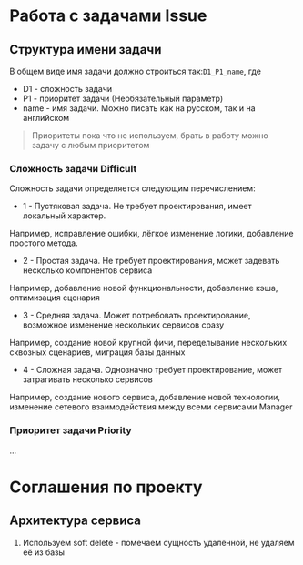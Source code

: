 ﻿# Работа с задачами Issue

## Структура имени задачи
В общем виде имя задачи должно строиться так:`D1_P1_name`, где
* D1 - сложность задачи
* P1 - приоритет задачи (Необязательный параметр)
* name - имя задачи. Можно писать как на русском, так и на английском

> Приоритеты пока что не используем, брать в работу можно задачу с любым приоритетом

### Сложность задачи Difficult
Сложность задачи определяется следующим перечислением:
* 1 - Пустяковая задача. Не требует проектирования, имеет локальный характер.

Например, исправление ошибки, лёгкое изменение логики, добавление простого метода.

* 2 - Простая задача. Не требует проектирования, может задевать несколько компонентов сервиса

Например, добавление новой функциональности, добавление кэша, оптимизация сценария

* 3 - Средняя задача. Может потребовать проектирование, возможное изменение нескольких сервисов сразу

Например, создание новой крупной фичи, переделывание нескольких сквозных сценариев, миграция базы данных

* 4 - Сложная задача. Однозначно требует проектирование, может затрагивать несколько сервисов

Например, создание нового сервиса, добавление новой технологии, изменение сетевого взаимодействия между всеми сервисами Manager

### Приоритет задачи Priority
...

# Соглашения по проекту

## Архитектура сервиса
1. Используем soft delete - помечаем сущность удалённой, не удаляем её из базы